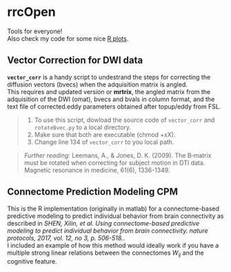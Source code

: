 # rrcOpen  
Tools for everyone!  
Also check my code for some nice [R plots](https://github.com/rcruces/R-graph).  
  
## Vector Correction for DWI data 
**`vector_corr`** is a handy script to undestrand the steps for correcting the diffusion vectors (bvecs) when the adquisition matrix is angled.    
This requires and updated version or **mrtrix**, the angled matrix from the adquisition of the DWI (omat), bvecs and bvals in column format, and the text file of corrected.eddy parameters obtained after topup/eddy from FSL.  
> 1. To use this script, dowload the source code of `vector_corr` and `rotateBvec.py` to a local directory.  
> 2. Make sure that both are executable (chmod +xX).  
> 3. Change line 134 of `vector_corr` to you local path.  
  
>*Further reading:* Leemans, A., & Jones, D. K. (2009). The B‐matrix must be rotated when correcting for subject motion in DTI data. Magnetic resonance in medicine, 61(6), 1336-1349.  
 
## Connectome Prediction Modeling CPM
This is the R implementation (originally in matlab) for a connectome-based predictive modeling to predict individual behavior from brain connectivity as described in *SHEN, Xilin, et al. Using connectome-based predictive modeling to predict individual behavior from brain connectivity. nature protocols, 2017, vol. 12, no 3, p. 506-518.*.  
I included an example of how this method would ideally work if you have a multiple strong linear relations between the connectomes $W_{ij}$ and the cognitive feature.  
